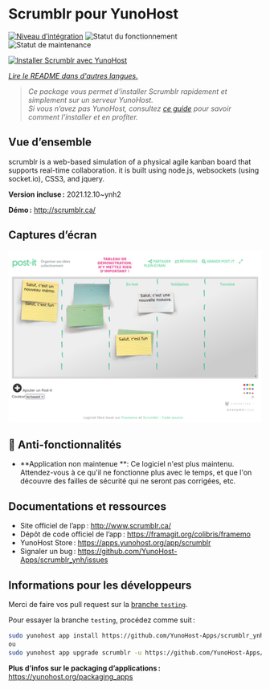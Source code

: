<!--
Nota bene : ce README est automatiquement généré par <https://github.com/YunoHost/apps/tree/master/tools/readme_generator>
Il NE doit PAS être modifié à la main.
-->

# Scrumblr pour YunoHost

[![Niveau d’intégration](https://apps.yunohost.org/badge/integration/scrumblr)](https://ci-apps.yunohost.org/ci/apps/scrumblr/)
![Statut du fonctionnement](https://apps.yunohost.org/badge/state/scrumblr)
![Statut de maintenance](https://apps.yunohost.org/badge/maintained/scrumblr)

[![Installer Scrumblr avec YunoHost](https://install-app.yunohost.org/install-with-yunohost.svg)](https://install-app.yunohost.org/?app=scrumblr)

*[Lire le README dans d'autres langues.](./ALL_README.md)*

> *Ce package vous permet d’installer Scrumblr rapidement et simplement sur un serveur YunoHost.*  
> *Si vous n’avez pas YunoHost, consultez [ce guide](https://yunohost.org/install) pour savoir comment l’installer et en profiter.*

## Vue d’ensemble

scrumblr is a web-based simulation of a physical agile kanban board that supports real-time collaboration. it is built using node.js, websockets (using socket.io), CSS3, and jquery. 


**Version incluse :** 2021.12.10~ynh2

**Démo :** <http://scrumblr.ca/>

## Captures d’écran

![Capture d’écran de Scrumblr](./doc/screenshots/post-it_demo.png)

## :red_circle: Anti-fonctionnalités

- **Application non maintenue **: Ce logiciel n'est plus maintenu. Attendez-vous à ce qu'il ne fonctionne plus avec le temps, et que l'on découvre des failles de sécurité qui ne seront pas corrigées, etc.

## Documentations et ressources

- Site officiel de l’app : <http://www.scrumblr.ca/>
- Dépôt de code officiel de l’app : <https://framagit.org/colibris/framemo>
- YunoHost Store : <https://apps.yunohost.org/app/scrumblr>
- Signaler un bug : <https://github.com/YunoHost-Apps/scrumblr_ynh/issues>

## Informations pour les développeurs

Merci de faire vos pull request sur la [branche `testing`](https://github.com/YunoHost-Apps/scrumblr_ynh/tree/testing).

Pour essayer la branche `testing`, procédez comme suit :

```bash
sudo yunohost app install https://github.com/YunoHost-Apps/scrumblr_ynh/tree/testing --debug
ou
sudo yunohost app upgrade scrumblr -u https://github.com/YunoHost-Apps/scrumblr_ynh/tree/testing --debug
```

**Plus d’infos sur le packaging d’applications :** <https://yunohost.org/packaging_apps>
